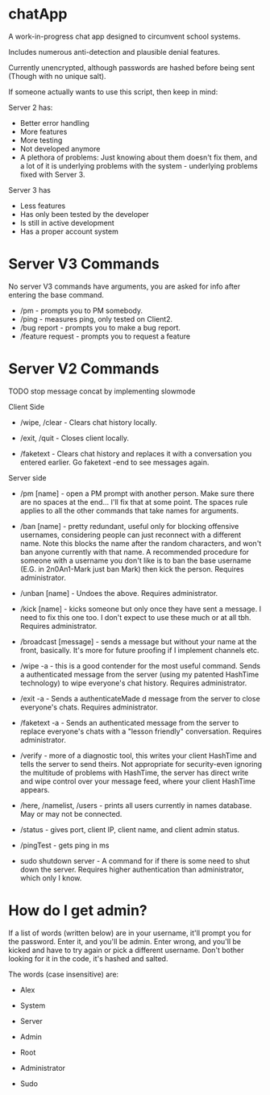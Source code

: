 # chatApp

A work-in-progress chat app designed to circumvent school systems.

Includes numerous anti-detection and plausible denial features.

Currently unencrypted, although passwords are hashed before being sent (Though with no unique salt).

If someone actually wants to use this script, then keep in mind:

Server 2 has:
- Better error handling
- More features
- More testing
- Not developed anymore
- A plethora of problems: Just knowing about them doesn't fix them, and a lot of it is underlying problems with the system - underlying problems fixed with Server 3. 

Server 3 has
- Less features
- Has only been tested by the developer
- Is still in active development
- Has a proper account system

# Server V3 Commands
No server V3 commands have arguments, you are asked for info after entering the base command.

- /pm - prompts you to PM somebody. 
- /ping - measures ping, only tested on Client2. 
- /bug report - prompts you to make a bug report.
- /feature request - prompts you to request a feature

# Server V2 Commands

TODO stop message concat by implementing slowmode

Client Side

- /wipe, /clear - Clears chat history locally.

- /exit, /quit - Closes client locally.

- /faketext - Clears chat history and replaces it with a conversation you entered earlier. Go faketext -end to see messages again.


Server side

- /pm [name] - open a PM prompt with another person. Make sure there are no spaces at the end... I'll fix that at some point. The spaces rule applies to all the other commands that take names for arguments.

- /ban [name] - pretty redundant, useful only for blocking offensive usernames, considering people can just reconnect with a different name. Note this blocks the name after the random characters, and won't ban anyone currently with that name. A recommended procedure for someone with a username you don't like is to ban the base username (E.G. in 2n0An1-Mark just ban Mark) then kick the person. Requires administrator.

- /unban [name] - Undoes the above. Requires administrator.

- /kick [name] - kicks someone but only once they have sent a message. I need to fix this one too. I don't expect to use these much or at all tbh. Requires administrator.
 
- /broadcast [message] - sends a message but without your name at the front, basically. It's more for future proofing if I implement channels etc.

- /wipe -a - this is a good contender for the most useful command. Sends a authenticated message from the server (using my patented HashTime technology) to wipe everyone's chat history. Requires administrator.

- /exit -a - Sends a authenticateMade d message from the server to close everyone's chats. Requires administrator.

- /faketext -a - Sends an authenticated message from the server to replace everyone's chats with a "lesson friendly" conversation. Requires administrator.

- /verify - more of a diagnostic tool, this writes your client HashTime and tells the server to send theirs. Not appropriate for security-even ignoring the multitude of problems with HashTime, the server has direct write and wipe control over your message feed, where your client HashTime appears.

- /here, /namelist, /users - prints all users currently in names database. May or may not be connected.

- /status - gives port, client IP, client name, and client admin status.

- /pingTest - gets ping in ms

- sudo shutdown server - A command for if there is some need to shut down the server. Requires higher authentication than administrator, which only I know.

  

# How do I get admin?

If a list of words (written below) are in your username, it'll prompt you for the password. Enter it, and you'll be admin. Enter wrong, and you'll be kicked and have to try again or pick a different username. Don't bother looking for it in the code, it's hashed and salted.


The words (case insensitive) are:

- Alex

- System

- Server

- Admin

- Root

- Administrator

- Sudo
